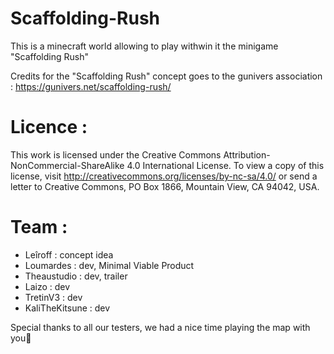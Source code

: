 # Scaffolding-Rush
This is a minecraft world allowing to play withwin it the minigame "Scaffolding Rush"



Credits for the "Scaffolding Rush" concept goes to the gunivers association : https://gunivers.net/scaffolding-rush/



# Licence :
This work is licensed under the Creative Commons Attribution-NonCommercial-ShareAlike 4.0 International License. To view a copy of this license, visit http://creativecommons.org/licenses/by-nc-sa/4.0/ or send a letter to Creative Commons, PO Box 1866, Mountain View, CA 94042, USA.


# Team : 
 - Leîroff : concept idea
 - Loumardes : dev, Minimal Viable Product
 - Theaustudio : dev, trailer
 - Laizo : dev
 - TretinV3 : dev
 - KaliTheKitsune : dev

Special thanks to all our testers, we had a nice time playing the map with you🙂
